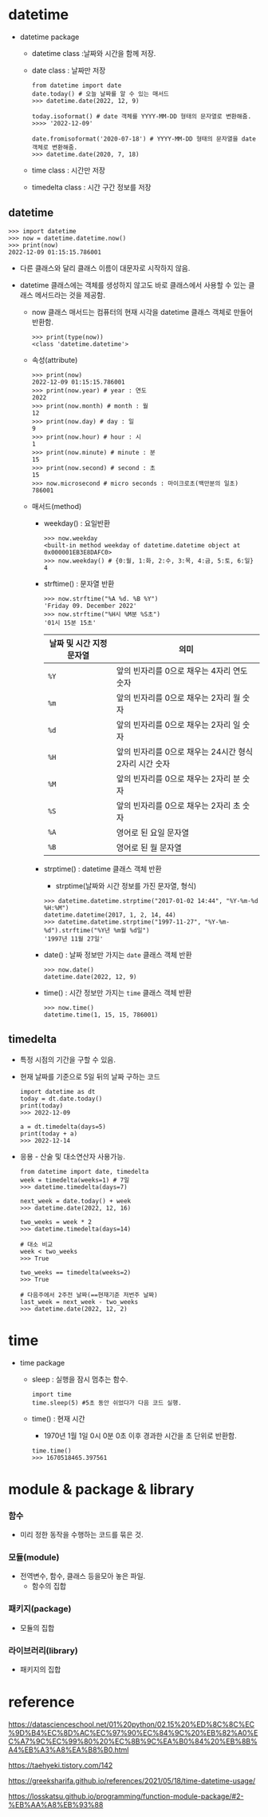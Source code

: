 # datetime 

- datetime package

  - datetime class :날짜와 시간을 함께 저장.

  - date class : 날짜만 저장

    ```
    from datetime import date
    date.today() # 오늘 날짜를 알 수 있는 매서드
    >>> datetime.date(2022, 12, 9)
    
    today.isoformat() # date 객체를 YYYY-MM-DD 형태의 문자열로 변환해줌.
    >>>> '2022-12-09'
    
    date.fromisoformat('2020-07-18') # YYYY-MM-DD 형태의 문자열을 date 객체로 변환해줌.
    >>> datetime.date(2020, 7, 18)
    ```

  - time class : 시간만 저장

  - timedelta class : 시간 구간 정보를 저장

## datetime 

```
>>> import datetime
>>> now = datetime.datetime.now()
>>> print(now)
2022-12-09 01:15:15.786001
```

- 다른 클래스와 달리  클래스 이름이 대문자로 시작하지 않음.

- datetime 클래스에는 객체를 생성하지 않고도 바로 클래스에서 사용할 수 있는 클래스 메서드라는 것을 제공함.

  - now 클래스 매서드는 컴퓨터의 현재 시각을 datetime 클래스 객체로 만들어 반환함.

    ```
    >>> print(type(now))
    <class 'datetime.datetime'>
    ```

  - 속성(attribute)

    ```
    >>> print(now)
    2022-12-09 01:15:15.786001
    >>> print(now.year) # year : 연도
    2022
    >>> print(now.month) # month : 월
    12
    >>> print(now.day) # day : 일
    9
    >>> print(now.hour) # hour : 시
    1
    >>> print(now.minute) # minute : 분
    15
    >>> print(now.second) # second : 초
    15
    >>> now.microsecond # micro seconds : 마이크로초(백만분의 일초)
    786001
    ```

  - 매서드(method)

    - weekday() : 요일반환

      ```
      >>> now.weekday 
      <built-in method weekday of datetime.datetime object at 0x000001EB3E8DAFC0>
      >>> now.weekday() # {0:월, 1:화, 2:수, 3:목, 4:금, 5:토, 6:일}
      4
      ```

      

    - strftime() : 문자열 반환

      ```
      >>> now.strftime("%A %d. %B %Y")
      'Friday 09. December 2022'
      >>> now.strftime("%H시 %M분 %S초")
      '01시 15분 15초'
      ```

      | 날짜 및 시간 지정 문자열 | 의미                                                   |
      | ------------------------ | ------------------------------------------------------ |
      | `%Y`                     | 앞의 빈자리를 0으로 채우는 4자리 연도 숫자             |
      | `%m`                     | 앞의 빈자리를 0으로 채우는 2자리 월 숫자               |
      | `%d`                     | 앞의 빈자리를 0으로 채우는 2자리 일 숫자               |
      | `%H`                     | 앞의 빈자리를 0으로 채우는 24시간 형식 2자리 시간 숫자 |
      | `%M`                     | 앞의 빈자리를 0으로 채우는 2자리 분 숫자               |
      | `%S`                     | 앞의 빈자리를 0으로 채우는 2자리 초 숫자               |
      | `%A`                     | 영어로 된 요일 문자열                                  |
      | `%B`                     | 영어로 된 월 문자열                                    |

    - strptime() : datetime 클래스 객체 반환

      - strptime(날짜와 시간 정보를 가진 문자열, 형식) 

      ```
      >>> datetime.datetime.strptime("2017-01-02 14:44", "%Y-%m-%d %H:%M")
      datetime.datetime(2017, 1, 2, 14, 44)
      >>> datetime.datetime.strptime("1997-11-27", "%Y-%m-%d").strftime("%Y년 %m월 %d일")
      '1997년 11월 27일'
      ```

      

    - date() : 날짜 정보만 가지는 `date` 클래스 객체 반환

      ```
      >>> now.date()
      datetime.date(2022, 12, 9)
      ```

      

    - time() : 시간 정보만 가지는 `time` 클래스 객체 반환

      ```
      >>> now.time()
      datetime.time(1, 15, 15, 786001)
      ```



## timedelta 

- 특정 시점의 기간을 구할 수 있음.

- 현재 날짜를 기준으로 5일 뒤의 날짜 구하는 코드

  ```
  import datetime as dt
  today = dt.date.today()
  print(today)
  >>> 2022-12-09
  
  a = dt.timedelta(days=5)
  print(today + a)
  >>> 2022-12-14
  ```

- 응용 - 산술 및 대소연산자 사용가능.

  ```
  from datetime import date, timedelta
  week = timedelta(weeks=1) # 7일
  >>> datetime.timedelta(days=7)
  
  next_week = date.today() + week
  >>> datetime.date(2022, 12, 16)
  
  two_weeks = week * 2
  >>> datetime.timedelta(days=14)
  
  # 대소 비교 
  week < two_weeks
  >>> True
  
  two_weeks == timedelta(weeks=2)
  >>> True
  
  # 다음주에서 2주전 날짜(==현재기준 저번주 날짜)
  last_week = next_week - two_weeks
  >>> datetime.date(2022, 12, 2)
  ```

  



# time

- time package

  - sleep : 실행을 잠시 멈추는 함수.

    ```
    import time
    time.sleep(5) #5초 동안 쉬었다가 다음 코드 실행.
    ```

  - time() : 현재 시간

    - 1970년 1월 1일 0시 0분 0초 이후 경과한 시간을 초 단위로 반환함.

    ```
    time.time()
    >>> 1670518465.397561
    ```

    



# module & package & library

### 함수

- 미리 정한 동작을 수행하는 코드를 묶은 것.

### 모듈(module)

- 전역변수, 함수, 클래스 등을모아 놓은 파일. 
  - 함수의 집합

### 패키지(package)

-  모듈의 집합

### 라이브러리(library)

- 패키지의 집합



# reference

https://datascienceschool.net/01%20python/02.15%20%ED%8C%8C%EC%9D%B4%EC%8D%AC%EC%97%90%EC%84%9C%20%EB%82%A0%EC%A7%9C%EC%99%80%20%EC%8B%9C%EA%B0%84%20%EB%8B%A4%EB%A3%A8%EA%B8%B0.html

https://taehyeki.tistory.com/142

https://greeksharifa.github.io/references/2021/05/18/time-datetime-usage/



https://losskatsu.github.io/programming/function-module-package/#2-%EB%AA%A8%EB%93%88